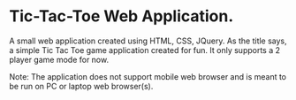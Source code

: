 # Tic-Tac-Toe Web Application.
A small web application created using HTML, CSS, JQuery. As the title says, a simple Tic Tac Toe game application created for fun. It only supports a 2 player game mode for now.

Note: The application does not support mobile web browser and is meant to be run on PC or laptop web browser(s).
